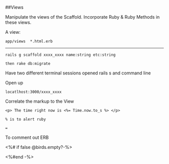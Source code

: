 ##Views

Manipulate the views of the Scaffold.  Incorporate Ruby & Ruby Methods in these views.

A view:  

    app/views  *.html.erb
________

    rails g scaffold xxxx_xxxx name:string etc:string
    
    then rake db:migrate
    
Have two different terminal sessions opened rails s and command line

Open up 

    locatlhost:3000/xxxx_xxxx
    
  Correlate the markup to the View
  
    <p> The time right now is <%= Time.now.to_s %> </p>
    
    % is to alert ruby
    
    = 
    
To comment out ERB 

<%# if false @birds.empty?-%>

<%#end -%>
    
        
